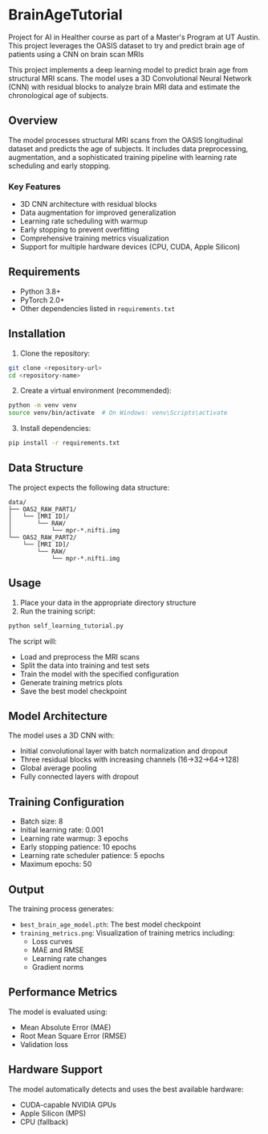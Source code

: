 # BrainAgeTutorial
Project for AI in Healther course as part of a Master's Program at UT Austin. This project leverages the OASIS dataset to try and predict brain age of patients using a CNN on brain scan MRIs 

This project implements a deep learning model to predict brain age from structural MRI scans. The model uses a 3D Convolutional Neural Network (CNN) with residual blocks to analyze brain MRI data and estimate the chronological age of subjects.

## Overview

The model processes structural MRI scans from the OASIS longitudinal dataset and predicts the age of subjects. It includes data preprocessing, augmentation, and a sophisticated training pipeline with learning rate scheduling and early stopping.

### Key Features

- 3D CNN architecture with residual blocks
- Data augmentation for improved generalization
- Learning rate scheduling with warmup
- Early stopping to prevent overfitting
- Comprehensive training metrics visualization
- Support for multiple hardware devices (CPU, CUDA, Apple Silicon)

## Requirements

- Python 3.8+
- PyTorch 2.0+
- Other dependencies listed in `requirements.txt`

## Installation

1. Clone the repository:
```bash
git clone <repository-url>
cd <repository-name>
```

2. Create a virtual environment (recommended):
```bash
python -m venv venv
source venv/bin/activate  # On Windows: venv\Scripts\activate
```

3. Install dependencies:
```bash
pip install -r requirements.txt
```

## Data Structure

The project expects the following data structure:
```
data/
├── OAS2_RAW_PART1/
│   └── [MRI ID]/
│       └── RAW/
│           └── mpr-*.nifti.img
└── OAS2_RAW_PART2/
    └── [MRI ID]/
        └── RAW/
            └── mpr-*.nifti.img
```

## Usage

1. Place your data in the appropriate directory structure
2. Run the training script:
```bash
python self_learning_tutorial.py
```

The script will:
- Load and preprocess the MRI scans
- Split the data into training and test sets
- Train the model with the specified configuration
- Generate training metrics plots
- Save the best model checkpoint

## Model Architecture

The model uses a 3D CNN with:
- Initial convolutional layer with batch normalization and dropout
- Three residual blocks with increasing channels (16→32→64→128)
- Global average pooling
- Fully connected layers with dropout

## Training Configuration

- Batch size: 8
- Initial learning rate: 0.001
- Learning rate warmup: 3 epochs
- Early stopping patience: 10 epochs
- Learning rate scheduler patience: 5 epochs
- Maximum epochs: 50

## Output

The training process generates:
- `best_brain_age_model.pth`: The best model checkpoint
- `training_metrics.png`: Visualization of training metrics including:
  - Loss curves
  - MAE and RMSE
  - Learning rate changes
  - Gradient norms

## Performance Metrics

The model is evaluated using:
- Mean Absolute Error (MAE)
- Root Mean Square Error (RMSE)
- Validation loss

## Hardware Support

The model automatically detects and uses the best available hardware:
- CUDA-capable NVIDIA GPUs
- Apple Silicon (MPS)
- CPU (fallback)

